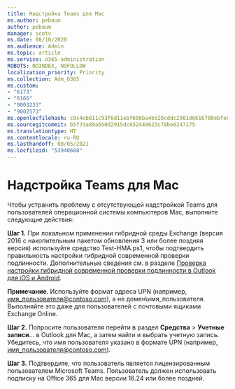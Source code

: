 ```yaml
---
title: Надстройка Teams для Mac
ms.author: pebaum
author: pebaum
manager: scotv
ms.date: 08/10/2020
ms.audience: Admin
ms.topic: article
ms.service: o365-administration
ROBOTS: NOINDEX, NOFOLLOW
localization_priority: Priority
ms.collection: Adm_O365
ms.custom:
- "6173"
- "6166"
- "9003233"
- "9002573"
ms.openlocfilehash: c9c4eb811c93f6d11ebf606ba4bd20cddc2901d6616700ebfe6ef597dd8dc006
ms.sourcegitcommit: b5f7da89a650d2915dc652449623c78be6247175
ms.translationtype: HT
ms.contentlocale: ru-RU
ms.lasthandoff: 08/05/2021
ms.locfileid: "53940688"
---
```

# <a name="teams-add-in-for-mac"></a>Надстройка Teams для Mac

Чтобы устранить проблему с отсутствующей надстройкой Teams для пользователей операционной системы компьютеров Mac, выполните следующие действия:

**Шаг 1.** При локальном применении гибридной среды Exchange (версия 2016 с накопительным пакетом обновления 3 или более поздняя версия) используйте средство Test-HMA.ps1, чтобы подтвердить правильность настройки гибридной современной проверки подлинности. Дополнительные сведения см. в разделе [Проверка настройки гибридной современной проверки подлинности в Outlook для iOS и Android](https://aka.ms/TestHMAEAS).  

**Примечание**. Используйте формат адреса UPN (например, [имя_пользователя@contoso.com](mailto:username@contoso.com)), а не домен\имя_пользователя. Выполняйте это даже для пользователей с почтовыми ящиками Exchange Online.

**Шаг 2.** Попросите пользователя перейти в раздел **Средства** > **Учетные записи**... в Outlook для Mac, а затем найти и выбрать учетную запись. Убедитесь, что имя пользователя указано в формате UPN (например, [имя_пользователя@contoso.com](mailto:username@contoso.com)).

**Шаг 3.** Подтвердите, что пользователь является лицензированным пользователем Microsoft Teams. Пользователь должен использовать подписку на Office 365 для Mac версии 16.24 или более поздней.